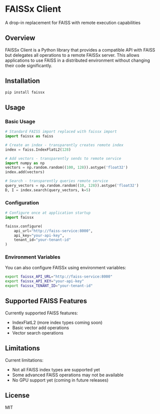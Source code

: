# FAISSx Client

A drop-in replacement for FAISS with remote execution capabilities

## Overview

FAISSx Client is a Python library that provides a compatible API with FAISS but delegates all operations to a remote FAISSx server. This allows applications to use FAISS in a distributed environment without changing their code significantly.

## Installation

```bash
pip install faissx
```

## Usage

### Basic Usage

```python
# Standard FAISS import replaced with faissx import
import faissx as faiss

# Create an index - transparently creates remote index
index = faiss.IndexFlatL2(128)

# Add vectors - transparently sends to remote service
import numpy as np
vectors = np.random.random((100, 128)).astype('float32')
index.add(vectors)

# Search - transparently queries remote service
query_vectors = np.random.random((10, 128)).astype('float32')
D, I = index.search(query_vectors, k=5)
```

### Configuration

```python
# Configure once at application startup
import faissx

faissx.configure(
    api_url="http://faiss-service:8000",
    api_key="your-api-key",
    tenant_id="your-tenant-id"
)
```

### Environment Variables

You can also configure FAISSx using environment variables:

```bash
export faissx_API_URL="http://faiss-service:8000"
export faissx_API_KEY="your-api-key"
export faissx_TENANT_ID="your-tenant-id"
```

## Supported FAISS Features

Currently supported FAISS features:

- IndexFlatL2 (more index types coming soon)
- Basic vector add operations
- Vector search operations

## Limitations

Current limitations:

- Not all FAISS index types are supported yet
- Some advanced FAISS operations may not be available
- No GPU support yet (coming in future releases)

## License

MIT
